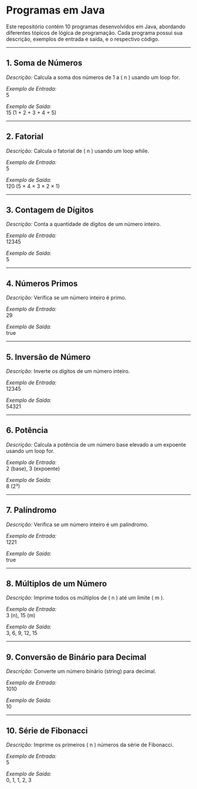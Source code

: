 # Programas em Java

Este repositório contém 10 programas desenvolvidos em Java, abordando diferentes tópicos de lógica de programação. Cada programa possui sua descrição, exemplos de entrada e saída, e o respectivo código.

---

## 1. Soma de Números
*Descrição:* Calcula a soma dos números de 1 a \( n \) usando um loop for.

*Exemplo de Entrada:*  
5

*Exemplo de Saída:*  
15 (1 + 2 + 3 + 4 + 5)

---

## 2. Fatorial
*Descrição:* Calcula o fatorial de \( n \) usando um loop while.

*Exemplo de Entrada:*  
5

*Exemplo de Saída:*  
120 (5 × 4 × 3 × 2 × 1)

---

## 3. Contagem de Dígitos
*Descrição:* Conta a quantidade de dígitos de um número inteiro.

*Exemplo de Entrada:*  
12345

*Exemplo de Saída:*  
5

---

## 4. Números Primos
*Descrição:* Verifica se um número inteiro é primo.

*Exemplo de Entrada:*  
29

*Exemplo de Saída:*  
true

---

## 5. Inversão de Número
*Descrição:* Inverte os dígitos de um número inteiro.

*Exemplo de Entrada:*  
12345

*Exemplo de Saída:*  
54321

---

## 6. Potência
*Descrição:* Calcula a potência de um número base elevado a um expoente usando um loop for.

*Exemplo de Entrada:*  
2 (base), 3 (expoente)

*Exemplo de Saída:*  
8 (2³)

---

## 7. Palíndromo
*Descrição:* Verifica se um número inteiro é um palíndromo.

*Exemplo de Entrada:*  
1221

*Exemplo de Saída:*  
true

---

## 8. Múltiplos de um Número
*Descrição:* Imprime todos os múltiplos de \( n \) até um limite \( m \).

*Exemplo de Entrada:*  
3 (n), 15 (m)

*Exemplo de Saída:*  
3, 6, 9, 12, 15

---

## 9. Conversão de Binário para Decimal
*Descrição:* Converte um número binário (string) para decimal.

*Exemplo de Entrada:*  
1010

*Exemplo de Saída:*  
10

---

## 10. Série de Fibonacci
*Descrição:* Imprime os primeiros \( n \) números da série de Fibonacci.

*Exemplo de Entrada:*  
5

*Exemplo de Saída:*  
0, 1, 1, 2, 3
